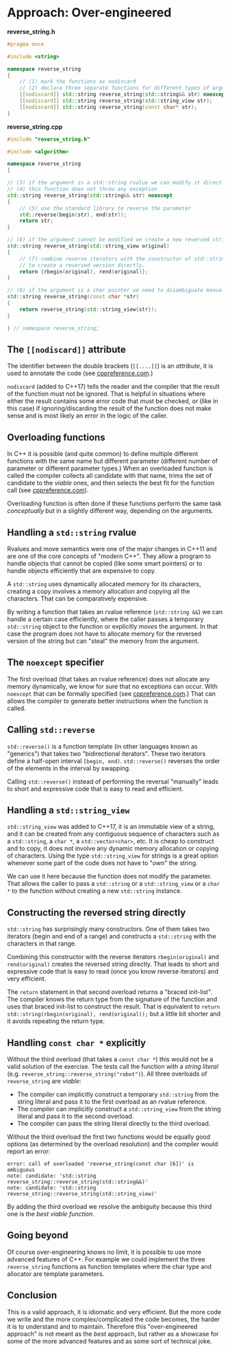 # Approach: Over-engineered

**reverse_string.h**
```cpp
#pragma once

#include <string>

namespace reverse_string
{
    // (1) mark the functions as nodiscard
    // (2) declare three separate functions for different types of arguments
    [[nodiscard]] std::string reverse_string(std::string&& str) noexcept;
    [[nodiscard]] std::string reverse_string(std::string_view str);
    [[nodiscard]] std::string reverse_string(const char* str);
}
```

**reverse_string.cpp**
```cpp
#include "reverse_string.h"

#include <algorithm>

namespace reverse_string
{

// (3) if the argument is a std::string rvalue we can modify it directly
// (4) this function does not throw any exception
std::string reverse_string(std::string&& str) noexcept
{
    // (5) use the standard library to reverse the parameter
    std::reverse(begin(str), end(str));
    return str;
}

// (6) if the argument cannot be modified we create a new reversed string
std::string reverse_string(std::string_view original)
{
    // (7) combine reverse iterators with the constructor of std::string
    // to create a reversed version directly.
    return {rbegin(original), rend(original)};
}

// (8) if the argument is a char pointer we need to disambiguate manually
std::string reverse_string(const char *str)
{
    return reverse_string(std::string_view{str});
}

} // namespace reverse_string;
```

## The `[[nodiscard]]` attribute

The identifier between the double brackets (`[[....]]`) is an *attribute*, it is used to annotate the code (see [cppreference.com][cppref-attributes].)

`nodiscard` (added to C++17) tells the reader and the compiler that the result of the function must not be ignored.
That is helpful in situations where either the result contains some error code that must be checked, or (like in this case) if ignoring/discarding the result of the function does not make sense and is most likely an error in the logic of the caller.

## Overloading functions

In C++ it is possible (and quite common) to define multiple different functions with the same name but different parameter (different number of parameter or different parameter types.)
When an overloaded function is called the compiler collects all candidate with that name, trims the set of candidate to the *viable* ones, and then selects the best fit for the function call (see [cppreference.com][cppref-overload-resolution]).

Overloading function is often done if these functions perform the same task *conceptually* but in a slightly different way, depending on the arguments.

## Handling a `std::string` rvalue

Rvalues and move semantics were one of the major changes in C++11 and are one of the core concepts of "modern C++".
They allow a program to handle objects that cannot be copied (like some smart pointers) or to handle objects efficiently that are expensive to copy.

A `std::string` uses dynamically allocated memory for its characters, creating a copy involves a memory allocation and copying all the characters.
That can be comparatively expensive.

By writing a function that takes an rvalue reference (`std::string &&`) we can handle a certain case efficiently, where the caller passes a temporary `std::string` object to the function or explicitly *moves* the argument.
In that case the program does not have to allocate memory for the reversed version of the string but can "steal" the memory from the argument.

## The `noexcept` specifier

The first overload (that takes an rvalue reference) does not allocate any memory dynamically, we know for sure that no exceptions can occur.
With `noexcept` that can be formally specified (see [cppreference.com][cppref-noexcept].)
That can allows the compiler to generate better instructions when the function is called.

## Calling `std::reverse`

`std::reverse()` is a function template (in other languages known as "generics") that takes two "bidirectional iterators".
These two iterators define a half-open interval `[begin, end)`.
`std::reverse()` reverses the order of the elements in the interval by swapping.

Calling `std::reverse()` instead of performing the reversal "manually" leads to short and expressive code that is easy to read and efficient.

## Handling a `std::string_view`

`std::string_view` was added to C++17, it is an immutable view of a string, and it can be created from any contiguous sequence of characters such as a `std::string`, a `char *`, a `std::vector<char>`, etc.
It is cheap to construct and to copy, it does not involve any dynamic memory allocation or copying of characters.
Using the type `std::string_view` for strings is a great option whenever some part of the code does not have to "*own*" the string.

We can use it here because the function does not modify the parameter.
That allows the caller to pass a `std::string` or a `std::string_view` or a `char *` to the function without creating a new `std::string` instance.

## Constructing the reversed string directly

`std::string` has surprisingly many constructors.
One of them takes two iterators (begin and end of a range) and constructs a `std::string` with the characters in that range.

Combining this constructor with the reverse iterators `rbegin(original)` and `rend(original)` creates the reversed string directly.
That leads to short and expressive code that is easy to read (once you know reverse iterators) and very efficient.

The `return` statement in that second overload returns a "braced init-list".
The compiler knows the return type from the signature of the function and uses that braced init-list to construct the result.
That is equivalent to `return std::string(rbegin(original), rend(original));` but a little bit shorter and it avoids repeating the return type.

## Handling `const char *` explicitly

Without the third overload (that takes a `const char *`) this would not be a valid solution of the exercise.
The tests call the function with a *string literal* (e.g. `reverse_string::reverse_string("robot")`).
All three overloads of `reverse_string` are *viable*:

- The compiler can implicitly construct a temporary `std::string` from the string literal and pass it to the first overload as an rvalue reference.
- The compiler can implicitly construct a `std::string_view` from the string literal and pass it to the second overload.
- The compiler can pass the string literal directly to the third overload.

Without the third overload the first two functions would be equally good options (as determined by the overload resolution) and the compiler would report an error:
```
error: call of overloaded 'reverse_string(const char [6])' is ambiguous
note: candidate: 'std::string reverse_string::reverse_string(std::string&&)'
note: candidate: 'std::string reverse_string::reverse_string(std::string_view)'
```

By adding the third overload we resolve the ambiguity because this third one is the *best viable function*.

## Going beyond

Of course over-engineering knows no limit, it is possible to use more advanced features of C++.
For example we could implement the three `reverse_string` functions as function templates where the char type and allocator are template parameters.

## Conclusion

This is a valid approach, it is idiomatic and very efficient.
But the more code we write and the more complex/complicated the code becomes, the harder it is to understand and to maintain.
Therefore this "over-engineered approach" is not meant as the *best* approach, but rather as a showcase for some of the more advanced features and as some sort of technical joke.

[cppref-attributes]: https://en.cppreference.com/w/cpp/language/attributes
[cppref-overload-resolution]: https://en.cppreference.com/w/cpp/language/overload_resolution
[cppref-noexcept]: https://en.cppreference.com/w/cpp/language/noexcept_spec
